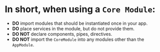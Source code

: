 # In short, when using a `Core Module`:

- **DO** import modules that should be instantiated once in your app.
- **DO** place services in the module, but do not provide them.
- **DO NOT** declare components, pipes, directives.
- **DO NOT** import the `CoreModule` into any modules other than the `AppModule`.
